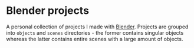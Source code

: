 # Blender projects
A personal collection of projects I made with [Blender](https://www.blender.org/).
Projects are grouped into ``objects`` and ``scenes`` directories - the former
contains singular objects whereas the latter contains entire scenes with a large
amount of objects.
